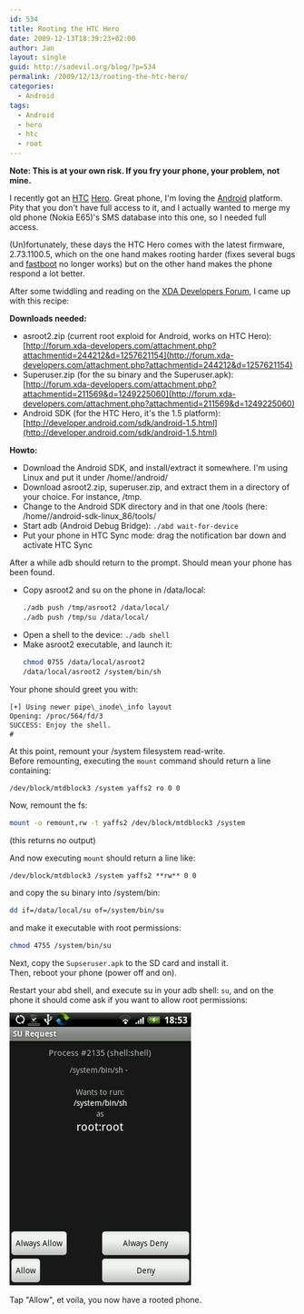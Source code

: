 ```yaml
---
id: 534
title: Rooting the HTC Hero
date: 2009-12-13T18:39:23+02:00
author: Jan
layout: single
guid: http://sadevil.org/blog/?p=534
permalink: /2009/12/13/rooting-the-htc-hero/
categories:
  - Android
tags:
  - Android
  - hero
  - htc
  - root
---
```

**Note: This is at your own risk. If you fry your phone, your problem, not mine.**

I recently got an [HTC](http://www.htc.com/) [Hero](http://www.htc.com/www/product/hero/overview.html). Great phone, I'm loving the [Android](http://www.android.com) platform. Pity that you don't have full access to it, and I actually wanted to merge my old phone (Nokia E65)'s SMS database into this one, so I needed full access.

(Un)fortunately, these days the HTC Hero comes with the latest firmware, 2.73.1100.5, which on the one hand makes rooting harder (fixes several bugs and [fastboot](http://android-dls.com/wiki/index.php?title=Fastboot) no longer works) but on the other hand makes the phone respond a lot better.

After some twiddling and reading on the [XDA Developers Forum](http://forum.xda-developers.com), I came up with this recipe:

**Downloads needed:**

  * asroot2.zip (current root exploid for Android, works on HTC Hero): [http://forum.xda-developers.com/attachment.php?attachmentid=244212&d=1257621154](http://forum.xda-developers.com/attachment.php?attachmentid=244212&d=1257621154)
  * Superuser.zip (for the su binary and the Superuser.apk): [http://forum.xda-developers.com/attachment.php?attachmentid=211569&d=1249225060](http://forum.xda-developers.com/attachment.php?attachmentid=211569&d=1249225060)
  * Android SDK (for the HTC Hero, it's the 1.5 platform): [http://developer.android.com/sdk/android-1.5.html](http://developer.android.com/sdk/android-1.5.html)

**Howto:**

  * Download the Android SDK, and install/extract it somewhere. I'm using Linux and put it under /home/<user>/android/
  * Download asroot2.zip, superuser.zip, and extract them in a directory of your choice. For instance, /tmp.
  * Change to the Android SDK directory and in that one /tools (here: /home/<user>/android-sdk-linux_86/tools/
  * Start adb (Android Debug Bridge): `./abd wait-for-device`
  * Put your phone in HTC Sync mode: drag the notification bar down and activate HTC Sync

After a while adb should return to the prompt. Should mean your phone has been found.

  * Copy asroot2 and su on the phone in /data/local:
    ```bash  
    ./adb push /tmp/asroot2 /data/local/
    ./adb push /tmp/su /data/local/
    ```
  * Open a shell to the device: `./adb shell`
  * Make asroot2 executable, and launch it:
    ```bash  
    chmod 0755 /data/local/asroot2
    /data/local/asroot2 /system/bin/sh
    ```

Your phone should greet you with:
```
[+] Using newer pipe\_inode\_info layout  
Opening: /proc/564/fd/3  
SUCCESS: Enjoy the shell.  
#
```

At this point, remount your /system filesystem read-write.  
Before remounting, executing the `mount` command should return a line containing:
```bash
/dev/block/mtdblock3 /system yaffs2 ro 0 0
```

Now, remount the fs:  
```bash
mount -o remount,rw -t yaffs2 /dev/block/mtdblock3 /system
```
(this returns no output)

And now executing `mount` should return a line like:
```
/dev/block/mtdblock3 /system yaffs2 **rw** 0 0
```

and copy the su binary into /system/bin:  
```bash
dd if=/data/local/su of=/system/bin/su
```
  
and make it executable with root permissions:  
```bash
chmod 4755 /system/bin/su
```

Next, copy the `Supseruser.apk` to the SD card and install it.  
Then, reboot your phone (power off and on).

Restart your abd shell, and execute su in your adb shell: `su`, and on the phone it should come ask if you want to allow root permissions:

![SU request](/assets/images/2007/10/su-snapshot.png "SU request")

Tap "Allow", et voila, you now have a rooted phone.